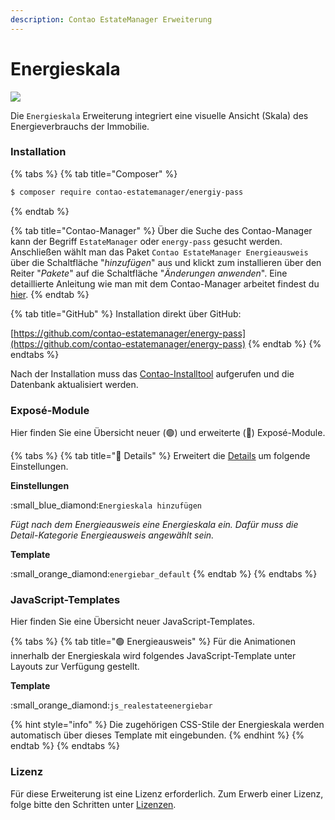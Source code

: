 ```yaml
---
description: Contao EstateManager Erweiterung
---
```


# Energieskala

![](<../../.gitbook/assets/produktbild\_energiepass\_github (1).jpg>)

Die `Energieskala` Erweiterung integriert eine visuelle Ansicht (Skala) des Energieverbrauchs der Immobilie.

### Installation

{% tabs %}
{% tab title="Composer" %}
```bash
$ composer require contao-estatemanager/energiy-pass
```
{% endtab %}

{% tab title="Contao-Manager" %}
Über die Suche des Contao-Manager kann der Begriff `EstateManager` oder `energy-pass` gesucht werden. Anschließen wählt man das Paket `Contao EstateManager Energieausweis` über die Schaltfläche "_hinzufügen_" aus und klickt zum installieren über den Reiter "_Pakete_" auf die Schaltfläche "_Änderungen anwenden_". Eine detaillierte Anleitung wie man mit dem Contao-Manager arbeitet findest du [hier](https://docs.contao.org/manual/de/installation/erweiterungen-installieren/).
{% endtab %}

{% tab title="GitHub" %}
Installation direkt über GitHub:

[https://github.com/contao-estatemanager/energy-pass](https://github.com/contao-estatemanager/energy-pass)
{% endtab %}
{% endtabs %}

Nach der Installation muss das [Contao-Installtool](https://docs.contao.org/manual/de/installation/contao-installtool/) aufgerufen und die Datenbank aktualisiert werden.&#x20;

### Exposé-Module

Hier finden Sie eine Übersicht neuer (🟢) und erweiterte (🔵) Exposé-Module.

{% tabs %}
{% tab title="🔵 Details" %}
Erweitert die [Details](../../installation-konfiguration/backend-konfiguration/expose-module/details.md) um folgende Einstellungen.

**Einstellungen**

:small\_blue\_diamond:`Energieskala hinzufügen`

_Fügt nach dem Energieausweis eine Energieskala ein. Dafür muss die Detail-Kategorie Energieausweis angewählt sein._

**Template**

:small\_orange\_diamond:`energiebar_default`
{% endtab %}
{% endtabs %}

### JavaScript-Templates

Hier finden Sie eine Übersicht neuer JavaScript-Templates.

{% tabs %}
{% tab title="🟢 Energieausweis" %}
Für die Animationen innerhalb der Energieskala wird folgendes JavaScript-Template unter Layouts zur Verfügung gestellt.

**Template**

:small\_orange\_diamond:`js_realestateenergiebar`

{% hint style="info" %}
Die zugehörigen CSS-Stile der Energieskala werden automatisch über dieses Template mit eingebunden.
{% endhint %}
{% endtab %}
{% endtabs %}

### Lizenz

Für diese Erweiterung ist eine Lizenz erforderlich. Zum Erwerb einer Lizenz, folge bitte den Schritten unter [Lizenzen](../lizenzen.md).
